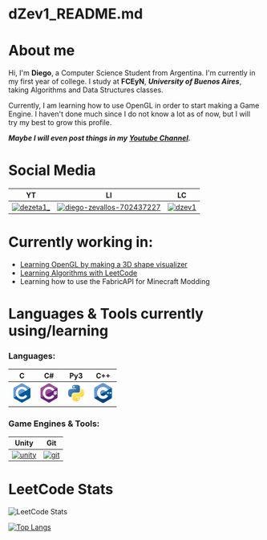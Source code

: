 # dZev1_README.md

# About me
Hi, I'm **Diego**,  a Computer Science Student from Argentina. I'm currently in my first year of college. I study at **FCEyN**, ***University of Buenos Aires***, taking Algorithms and Data Structures classes.

Currently, I am learning how to use OpenGL in order to start making a Game Engine. I haven't done much since I do not know a lot as of now, but I will try my best to grow this profile. 

***Maybe I will even post things in my [Youtube Channel](https://www.youtube.com/@dezeta1_).***

# Social Media
| YT | LI | LC |
|----------|----------|----------|
| <a href="https://www.youtube.com/@dezeta1_" target="blank"><img align="center" src="https://raw.githubusercontent.com/rahuldkjain/github-profile-readme-generator/master/src/images/icons/Social/youtube.svg" alt="dezeta1_" height="30" width="40" /></a> | <a href="https://linkedin.com/in/diego-zevallos-702437227" target="blank"><img align="center" src="https://raw.githubusercontent.com/rahuldkjain/github-profile-readme-generator/master/src/images/icons/Social/linked-in-alt.svg" alt="diego-zevallos-702437227" height="30" width="40" /></a> | <a href="https://www.leetcode.com/dzev1" target="blank"><img align="center" src="https://raw.githubusercontent.com/rahuldkjain/github-profile-readme-generator/master/src/images/icons/Social/leet-code.svg" alt="dzev1" height="30" width="40" /></a> |

# Currently working in:
- [Learning OpenGL by making a 3D shape visualizer](https://github.com/dZev1/OpenGL3DRenderer)
- [Learning Algorithms with LeetCode](https://github.com/dZev1/LeetCodeProblems)
- Learning how to use the FabricAPI for Minecraft Modding

# Languages & Tools currently using/learning
### Languages:
| C | C# | Py3 | C++ |
|----------|----------|----------|----------|
|<a href="https://www.cprogramming.com/" target="_blank" rel="noreferrer"> <img src="https://raw.githubusercontent.com/devicons/devicon/master/icons/c/c-original.svg" alt="c" width="40" height="40"/> </a> | <a href="https://www.w3schools.com/cs/" target="_blank" rel="noreferrer"> <img src="https://raw.githubusercontent.com/devicons/devicon/master/icons/csharp/csharp-original.svg" alt="csharp" width="40" height="40"/> </a>  | <a href="https://www.python.org" target="_blank" rel="noreferrer"> <img src="https://raw.githubusercontent.com/devicons/devicon/master/icons/python/python-original.svg" alt="python" width="40" height="40"/> </a> | <a href="https://www.w3schools.com/cpp/" target="_blank" rel="noreferrer"> <img src="https://raw.githubusercontent.com/devicons/devicon/master/icons/cplusplus/cplusplus-original.svg" alt="cplusplus" width="40" height="40"/> </a>

### Game Engines & Tools:
| Unity | Git |
|----------|----------|
|<a href="https://unity.com/" target="_blank" rel="noreferrer"> <img src="https://www.vectorlogo.zone/logos/unity3d/unity3d-icon.svg" alt="unity" width="40" height="40"/> </a> | <a href="https://git-scm.com/" target="_blank" rel="noreferrer"> <img src="https://www.vectorlogo.zone/logos/git-scm/git-scm-icon.svg" alt="git" width="40" height="40"/> </a> |

# LeetCode Stats
![LeetCode Stats](https://leetcard.jacoblin.cool/dZev1?theme=dark&font=Rubik)

[![Top Langs](https://github-readme-stats.vercel.app/api/top-langs/?username=dZev1&layout=compact&theme=dark)](https://github.com/anuraghazra/github-readme-stats)

